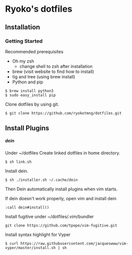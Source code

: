 # Ryoko's dotfiles
## Installation
### Getting Started
Recommended prerequisites
- Oh my zsh
  - change shell to zsh after installation
- brew (visit website to find how to install)
- tig and tree (using brew install)
- Python and pip
```
$ brew install python3
$ sudo easy_install pip
```

Clone dotfiles by using git.
```
$ git clone https://github.com/ryokotmng/dotfiles.git
```

## Install Plugins
##### dein
Under ~/dotfiles
Create linked dotfiles in home directory.
```
$ sh link.sh
```
Install dein.
```
$ sh ./installer.sh ~/.cache/dein
```
Then Dein automatically install plugins when vim starts.

If dein doesn't work properly, open vim and install dein
```
:call dein#install()
```

Install fugitive
under ~/dotfiles/.vim/bundler
```
git clone https://github.com/tpope/vim-fugitive.git
```

Install syntax highlight for Vyper
```
$ curl https://raw.githubusercontent.com/jacqueswww/vim-vyper/master/install.sh | sh
```

